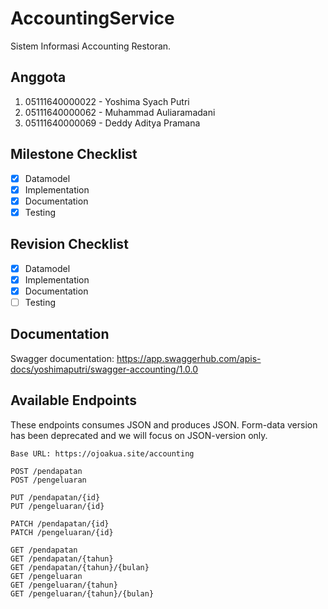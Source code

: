 # AccountingService

Sistem Informasi Accounting Restoran. 

## Anggota

1. 05111640000022 - Yoshima Syach Putri
2. 05111640000062 - Muhammad Auliaramadani
3. 05111640000069 - Deddy Aditya Pramana

## Milestone Checklist

- [x] Datamodel
- [x] Implementation
- [x] Documentation
- [x] Testing

## Revision Checklist
- [x] Datamodel
- [x] Implementation
- [x] Documentation
- [ ] Testing

## Documentation

Swagger documentation: 
https://app.swaggerhub.com/apis-docs/yoshimaputri/swagger-accounting/1.0.0

## Available Endpoints

These endpoints consumes JSON and produces JSON. Form-data version has been deprecated and we will focus on JSON-version only.

```
Base URL: https://ojoakua.site/accounting

POST /pendapatan
POST /pengeluaran

PUT /pendapatan/{id}
PUT /pengeluaran/{id}

PATCH /pendapatan/{id}
PATCH /pengeluaran/{id}

GET /pendapatan
GET /pendapatan/{tahun}
GET /pendapatan/{tahun}/{bulan}
GET /pengeluaran
GET /pengeluaran/{tahun}
GET /pengeluaran/{tahun}/{bulan}
```

